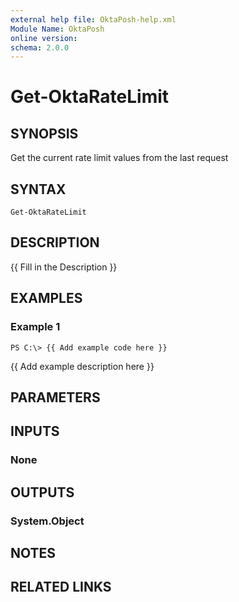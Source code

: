 ```yaml
---
external help file: OktaPosh-help.xml
Module Name: OktaPosh
online version:
schema: 2.0.0
---
```


# Get-OktaRateLimit

## SYNOPSIS
Get the current rate limit values from the last request

## SYNTAX

```
Get-OktaRateLimit
```

## DESCRIPTION
{{ Fill in the Description }}

## EXAMPLES

### Example 1
```
PS C:\> {{ Add example code here }}
```

{{ Add example description here }}

## PARAMETERS

## INPUTS

### None
## OUTPUTS

### System.Object
## NOTES

## RELATED LINKS


